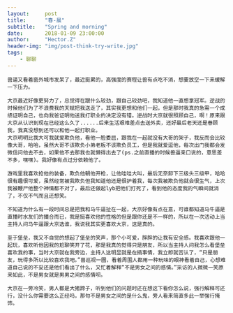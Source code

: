 ```yaml
---
layout:     post
title:      "春-晨"
subtitle:   "Spring and morning"
date:       2018-01-09 23:00:00
author:     "Hector.Z"
header-img: "img/post-think-try-write.jpg"
tags:
    - 聊聊
---
```



    兽逼又看着窗外城市发呆了，最近挺累的，高强度的赛程让兽有点吃不消，想要放空一下来缓解一下压力。
    
    大京最近好像更努力了，总觉得在跟什么较劲，跟自己较劲吧，我知道他一直想拿冠军。逆战的时候他们为了不浪费我的天赋把我送走了，其实我更想和他们一起，但是那时我真的急需一个成绩证明自己，也向我爸证明他送我打职业的决定没有错。逆战时大京就很照顾自己，啊！原来跟大京从认识到现在已经这么久了......后来生活艰难差点去送外卖，还好最后老天还是眷顾我，我真没想到还可以和他一起打职业。
    大京明明比我大可我就爱欺负他，看他一脸委屈，跟我在一起就没有大哥的架子，我反而会比较像大哥，哈哈，虽然大哥不该欺负小弟老板不该欺负员工，但是我就爱逗他，每次出门我都会发微信问他去不去，如果他不去那我也就懒得出去了(ps.之前直播的时候兽逼亲口说的，意思差不多，嘿嘿)。我好像有点过分依赖他了。
    
    游戏里我喜欢抢他的装备，欺负他朝他开枪，让他哇哇大叫，最后无奈卸下三级头三级甲，哈哈很有趣很可爱，虽然经常被我欺负但我知道他还是很护着我，每次我被欺负他就会很生气，上次我被鞭尸他整个神情都不对了，最后还做起lyb把他们打死了，看到他的态度我的气瞬间就消了，不仅不气而且还想笑。

    不知道为什么有一段时间总是把我和马牛逼扯在一起，大京好像有点在意，可谁都知道马牛逼是直播时水友们的撮合而已，我是挺喜欢他的性格的但是跟你还是不一样的，所以在一次活动上当主持人问马牛逼跟大京选谁，我说我其实更喜欢大京，这是真的。
     
    至于堡垒，我又不自觉的想起了堡垒的笑声，那个小可爱，胖胖的让我有安全感。我喜欢跟他一起玩，喜欢听他因我的尬聊笑开了花，那是我真的觉得只是朋友，所以当主持人问我怎么看堡垒喜欢我的事，当时大京就在我旁边，主持人这明显就是在搞事情，我立即就否认了，“只是朋友，玩得多所以比较喜欢我吧。”兽巡视一圈，看着周围人都用一种玩味的眼神看着自己，心想难道自己说的不妥还是他们看出了什么，又忙着解释“不是男女之间的感情。”采访的人微微一笑原来如此，不是男女就是男男之间的感情呗。
    
    大京在一旁冷笑，男人都是大猪蹄子，听到他们的问题时还在想这下看你怎么说，强行解释可还行，没什么你需要这么正经吗，那句不是男女之间的是什么鬼，旁人看来简直多此一举强行掩饰。
